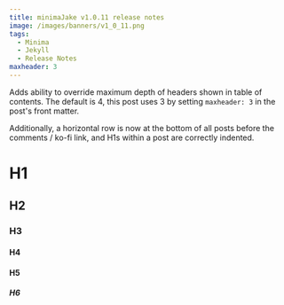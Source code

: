 ```yaml
---
title: minimaJake v1.0.11 release notes
image: /images/banners/v1_0_11.png
tags:
  - Minima
  - Jekyll
  - Release Notes
maxheader: 3
---
```


Adds ability to override maximum depth of headers shown in table of contents. The default is 4, this post uses 3 by setting `maxheader: 3` in the post's front matter.

Additionally, a horizontal row is now at the bottom of all posts before the comments / ko-fi link, and H1s within a post are correctly indented.

# H1

## H2

### H3

#### H4

#### H5

##### H6
